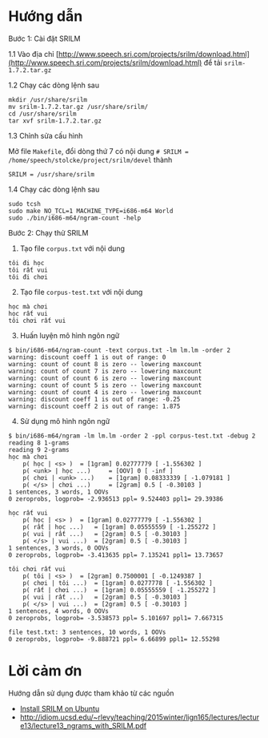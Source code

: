 # Hướng dẫn 

Bước 1: Cài đặt SRILM

1.1 Vào địa chỉ [http://www.speech.sri.com/projects/srilm/download.html](http://www.speech.sri.com/projects/srilm/download.html) để tải `srilm-1.7.2.tar.gz`

1.2 Chạy các dòng lệnh sau

```
mkdir /usr/share/srilm
mv srilm-1.7.2.tar.gz /usr/share/srilm/
cd /usr/share/srilm
tar xvf srilm-1.7.2.tar.gz
```

1.3 Chỉnh sửa cấu hình

Mở file `Makefile`, đổi dòng thứ 7 có nội dung `# SRILM = /home/speech/stolcke/project/srilm/devel` thành

```
SRILM = /usr/share/srilm
```

1.4 Chạy các dòng lệnh sau

```
sudo tcsh
sudo make NO_TCL=1 MACHINE_TYPE=i686-m64 World
sudo ./bin/i686-m64/ngram-count -help
```

Bước 2: Chạy thử SRILM

1. Tạo file `corpus.txt` với nội dung

```
tôi đi học
tôi rất vui
tôi đi chơi
```

2. Tạo file `corpus-test.txt` với nội dung

```
học mà chơi
học rất vui
tôi chơi rất vui 
```

3. Huấn luyện mô hình ngôn ngữ 

```
$ bin/i686-m64/ngram-count -text corpus.txt -lm lm.lm -order 2
warning: discount coeff 1 is out of range: 0
warning: count of count 8 is zero -- lowering maxcount
warning: count of count 7 is zero -- lowering maxcount
warning: count of count 6 is zero -- lowering maxcount
warning: count of count 5 is zero -- lowering maxcount
warning: count of count 4 is zero -- lowering maxcount
warning: discount coeff 1 is out of range: -0.25
warning: discount coeff 2 is out of range: 1.875
```

4. Sử dụng mô hình ngôn ngữ

```
$ bin/i686-m64/ngram -lm lm.lm -order 2 -ppl corpus-test.txt -debug 2 
reading 8 1-grams
reading 9 2-grams
học mà chơi
	p( học | <s> ) 	= [1gram] 0.02777779 [ -1.556302 ]
	p( <unk> | học ...) 	= [OOV] 0 [ -inf ]
	p( chơi | <unk> ...) 	= [1gram] 0.08333339 [ -1.079181 ]
	p( </s> | chơi ...) 	= [2gram] 0.5 [ -0.30103 ]
1 sentences, 3 words, 1 OOVs
0 zeroprobs, logprob= -2.936513 ppl= 9.524403 ppl1= 29.39386

học rất vui
	p( học | <s> ) 	= [1gram] 0.02777779 [ -1.556302 ]
	p( rất | học ...) 	= [1gram] 0.05555559 [ -1.255272 ]
	p( vui | rất ...) 	= [2gram] 0.5 [ -0.30103 ]
	p( </s> | vui ...) 	= [2gram] 0.5 [ -0.30103 ]
1 sentences, 3 words, 0 OOVs
0 zeroprobs, logprob= -3.413635 ppl= 7.135241 ppl1= 13.73657

tôi chơi rất vui
	p( tôi | <s> ) 	= [2gram] 0.7500001 [ -0.1249387 ]
	p( chơi | tôi ...) 	= [1gram] 0.0277778 [ -1.556302 ]
	p( rất | chơi ...) 	= [1gram] 0.05555559 [ -1.255272 ]
	p( vui | rất ...) 	= [2gram] 0.5 [ -0.30103 ]
	p( </s> | vui ...) 	= [2gram] 0.5 [ -0.30103 ]
1 sentences, 4 words, 0 OOVs
0 zeroprobs, logprob= -3.538573 ppl= 5.101697 ppl1= 7.667315

file test.txt: 3 sentences, 10 words, 1 OOVs
0 zeroprobs, logprob= -9.888721 ppl= 6.66899 ppl1= 12.55298
```

# Lời cảm ơn

Hướng dẫn sử dụng được tham khảo từ các nguồn 

* [Install SRILM on Ubuntu](https://hoxuanvinh.wordpress.com/2016/04/22/install-srilm-on-ubuntu/)
* http://idiom.ucsd.edu/~rlevy/teaching/2015winter/lign165/lectures/lecture13/lecture13_ngrams_with_SRILM.pdf

